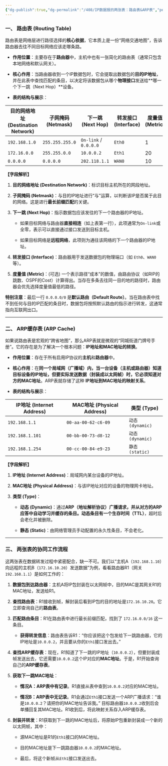 ```yaml
---
{"dg-publish":true,"dg-permalink":"/408/IP数据报的两张表：路由表&ARP表","permalink":"/408/IP数据报的两张表：路由表&ARP表/","dgShowBacklinks":true,"dgShowLocalGraph":true,"dgShowInlineTitle":true}
---
```


### 一、 路由表 (Routing Table)

路由表是网络层进行路径选择的**核心依据**，它本质上是一份“网络交通地图”，告诉路由器去往不同目标网络应该走哪条路。

- **作用位置**：主要存在于**路由器**中，主机中也有一张简化的路由表（通常只包含本地网络和默认网关）。
    
- **核心作用**：当路由器收到一个IP数据包时，它会提取出数据包的**目的IP地址**，并在此表中查找匹配的条目，以决定将该数据包从哪个**物理接口**发送给**哪一个下一跳（Next Hop）**设备。
    
- **表的结构与展示**：
    

|目的网络地址 (Destination Network)|子网掩码 (Netmask)|下一跳 (Next Hop)|转发接口 (Interface)|度量值 (Metric)|
|---|---|---|---|---|
|`192.168.1.0`|`255.255.255.0`|`On-link` / `0.0.0.0`|`Eth0`|1|
|`172.16.0.0`|`255.255.0.0`|`10.0.0.2`|`Eth1`|20|
|`0.0.0.0`|`0.0.0.0`|`202.118.1.1`|`WAN0`|10|

**【字段解析】**

1. **目的网络地址 (Destination Network)**：标识目标主机所在的网段地址。
    
2. **子网掩码 (Netmask)**：与目的IP地址进行“与”运算，以判断该IP是否属于此目的网络。这是进行**最长前缀匹配**的关键。
    
3. **下一跳 (Next Hop)**：指示数据包应该发往的下一个路由器的IP地址。
    
    - 如果目标网络与路由器**直接相连**（如上表第一行），此项通常为`On-link`或全零，表示可以直接通过接口发送到目标主机。
        
    - 如果目标网络是**远程网络**，此项则为通往该网络的下一个路由器的IP地址。
        
4. **转发接口 (Interface)**：路由器用于发送数据包的物理端口（如 `Eth0`、`WAN0` 等）。
    
5. **度量值 (Metric)**：(可选) 一个表示路径“成本”的数值，由路由协议（如RIP的跳数、OSPF的Cost）计算得出。当存在多条去往同一目的地的路径时，路由器会优先选择度量值最低的路径。
    

**特别注意**：最后一行 `0.0.0.0/0` 是**默认路由（Default Route）**。当在路由表中找不到任何与目的IP匹配的条目时，数据包将按照默认路由的指示进行转发，这通常指向互联网出口。

---

### 二、 ARP缓存表 (ARP Cache)

如果说路由表是宏观的“跨省地图”，那么ARP表就是微观的“同城街道门牌号手册”。它的存在是为了解决一个根本问题：**IP地址和MAC地址的转换**。

- **作用位置**：存在于所有启用IP协议的**主机**和**路由器**中。
    
- **核心作用**：在**同一个局域网（广播域）**内，当一台设备（主机或路由器）知道目标设备的IP地址，但要实际发送数据（封装成以太网帧）时，它必须知道对方的**MAC地址**。ARP表就存储了这种 **IP地址到MAC地址的映射关系**。
    
- **表的结构与展示**：
    

|IP地址 (Internet Address)|MAC地址 (Physical Address)|类型 (Type)|
|---|---|---|
|`192.168.1.1`|`00-aa-00-62-c6-09`|`动态 (dynamic)`|
|`192.168.1.101`|`00-bb-00-73-d8-12`|`动态 (dynamic)`|
|`192.168.1.254`|`00-cc-00-84-e9-23`|`静态 (static)`|

**【字段解析】**

1. **IP地址 (Internet Address)**：局域网内某台设备的IP地址。
    
2. **MAC地址 (Physical Address)**：与该IP地址对应的设备的物理网卡地址。
    
3. **类型 (Type)**：
    
    - **动态 (Dynamic)**：通过**ARP（地址解析协议）**广播请求，并从对方的ARP应答中自动学习并缓存的条目。动态条目有一个**生存时间（TTL）**，超时后会老化并被删除。
        
    - **静态 (Static)**：由网络管理员手动配置的永久性条目，不会老化。
        

---

### 三、 两张表的协同工作流程

这两张表在数据转发过程中紧密配合，缺一不可。我们以“主机A（`192.168.1.10`）向远程的主机B（`172.16.10.20`）发送数据”为例，看看路由器R1（网关`192.168.1.1`）是如何工作的：

1. **数据包到达路由器**：主机A将IP包封装在以太网帧中，目的MAC是其网关R1的MAC地址，发送给R1。
    
2. **查找路由表**：R1接收到帧，解封装后看到IP包的目的地址是`172.16.10.20`。它立即查询自己的**路由表**。
    
3. **匹配路由条目**：R1在路由表中进行最长前缀匹配，找到了 `172.16.0.0/16` 这一条目。
    
    - **获得转发信息**：路由表告诉R1：“你应该把这个包发给下一跳路由器，它的IP地址是`10.0.0.2`，并且要从你的`Eth1`接口发出去。”
        
4. **查找ARP缓存表**：现在，R1知道了下一跳的IP地址（`10.0.0.2`），但要封装成帧发送出去，它还需要`10.0.0.2`这个IP对应的**MAC地址**。于是，R1开始查询自己的**ARP缓存表**。
    
5. **获取下一跳MAC地址**：
    
    - **情况A：ARP表中有记录**。R1直接从表中查到`10.0.0.2`对应的MAC地址。
        
    - **情况B：ARP表中无记录**。R1会通过`Eth1`接口发送一个ARP广播请求：“谁是`10.0.0.2`？请把你的MAC地址告诉我。” 目标路由器`10.0.0.2`收到后会单播回复其MAC地址。R1收到后，将此映射关系存入ARP缓存表。
        
6. **封装并转发**：R1获取到下一跳的MAC地址后，将原始IP包重新封装成一个新的以太网帧，其中：
    
    - 源MAC地址是R1的`Eth1`接口的MAC地址。
        
    - 目的MAC地址是下一跳路由器`10.0.0.2`的MAC地址。
        
    - 最后，将这个新帧从`Eth1`接口发送出去。
        